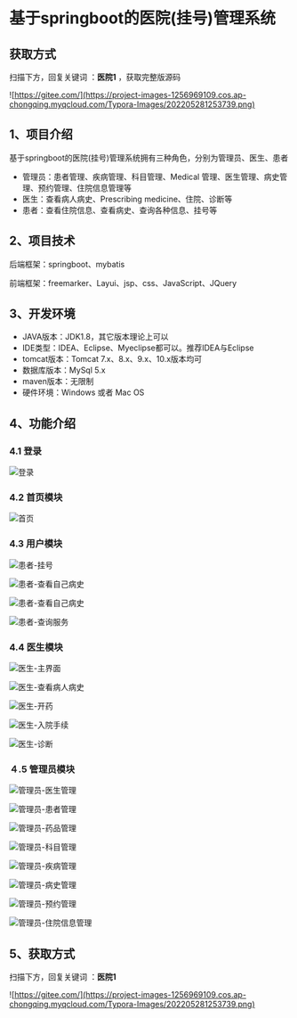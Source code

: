 # 基于springboot的医院(挂号)管理系统

## 获取方式

扫描下方，回复关键词  ：**医院1** ，获取完整版源码

![https://gitee.com/](https://project-images-1256969109.cos.ap-chongqing.myqcloud.com/Typora-Images/202205281253739.png)

## 1、项目介绍

基于springboot的医院(挂号)管理系统拥有三种角色，分别为管理员、医生、患者

- 管理员：患者管理、疾病管理、科目管理、Medical 管理、医生管理、病史管理、预约管理、住院信息管理等
- 医生：查看病人病史、Prescribing medicine、住院、诊断等
- 患者：查看住院信息、查看病史、查询各种信息、挂号等


## 2、项目技术

后端框架：springboot、mybatis

前端框架：freemarker、Layui、jsp、css、JavaScript、JQuery

## 3、开发环境

- JAVA版本：JDK1.8，其它版本理论上可以
- IDE类型：IDEA、Eclipse、Myeclipse都可以。推荐IDEA与Eclipse
- tomcat版本：Tomcat 7.x、8.x、9.x、10.x版本均可
- 数据库版本：MySql 5.x
- maven版本：无限制
- 硬件环境：Windows 或者 Mac OS


## 4、功能介绍

### 4.1 登录

![登录](https://project-images-1256969109.cos.ap-chongqing.myqcloud.com/Typora-Images/202206200944910.jpg)

### 4.2 首页模块

![首页](https://project-images-1256969109.cos.ap-chongqing.myqcloud.com/Typora-Images/202206200945917.jpg)

### 4.3 用户模块

![患者-挂号](https://project-images-1256969109.cos.ap-chongqing.myqcloud.com/Typora-Images/202206200945633.jpg)

![患者-查看自己病史](https://project-images-1256969109.cos.ap-chongqing.myqcloud.com/Typora-Images/202206200945648.jpg)

![患者-查看自己病史](https://project-images-1256969109.cos.ap-chongqing.myqcloud.com/Typora-Images/202206200945289.jpg)

![患者-查询服务](https://project-images-1256969109.cos.ap-chongqing.myqcloud.com/Typora-Images/202206200946000.jpg)

### 4.4 医生模块

![医生-主界面](https://project-images-1256969109.cos.ap-chongqing.myqcloud.com/Typora-Images/202206200946951.jpg)

![医生-查看病人病史](https://project-images-1256969109.cos.ap-chongqing.myqcloud.com/Typora-Images/202206200946786.jpg)

![医生-开药](https://project-images-1256969109.cos.ap-chongqing.myqcloud.com/Typora-Images/202206200946922.jpg)

![医生-入院手续](https://project-images-1256969109.cos.ap-chongqing.myqcloud.com/Typora-Images/202206200946026.jpg)

![医生-诊断](https://project-images-1256969109.cos.ap-chongqing.myqcloud.com/Typora-Images/202206200946857.jpg)

### ４.5 管理员模块

![管理员-医生管理](https://project-images-1256969109.cos.ap-chongqing.myqcloud.com/Typora-Images/202206200946403.jpg)

![管理员-患者管理](https://project-images-1256969109.cos.ap-chongqing.myqcloud.com/Typora-Images/202206200946442.jpg)

![管理员-药品管理](https://project-images-1256969109.cos.ap-chongqing.myqcloud.com/Typora-Images/202206200946599.jpg)

![管理员-科目管理](https://project-images-1256969109.cos.ap-chongqing.myqcloud.com/Typora-Images/202206200946595.jpg)

![管理员-疾病管理](https://project-images-1256969109.cos.ap-chongqing.myqcloud.com/Typora-Images/202206200946575.jpg)

![管理员-病史管理](https://project-images-1256969109.cos.ap-chongqing.myqcloud.com/Typora-Images/202206200946633.jpg)

![管理员-预约管理](https://project-images-1256969109.cos.ap-chongqing.myqcloud.com/Typora-Images/202206200946839.jpg)

![管理员-住院信息管理](https://project-images-1256969109.cos.ap-chongqing.myqcloud.com/Typora-Images/202206200946002.jpg)

## 5、获取方式

扫描下方，回复关键词  ：**医院1**



![https://gitee.com/](https://project-images-1256969109.cos.ap-chongqing.myqcloud.com/Typora-Images/202205281253739.png)

